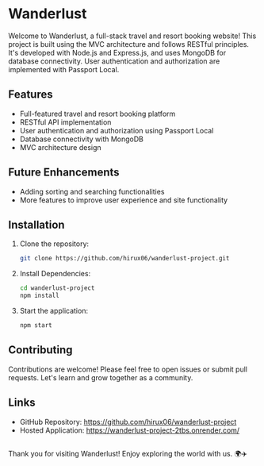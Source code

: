 # Wanderlust

Welcome to Wanderlust, a full-stack travel and resort booking website! This project is built using the MVC architecture and follows RESTful principles. It's developed with Node.js and Express.js, and uses MongoDB for database connectivity. User authentication and authorization are implemented with Passport Local.

## Features

- Full-featured travel and resort booking platform
- RESTful API implementation
- User authentication and authorization using Passport Local
- Database connectivity with MongoDB
- MVC architecture design

## Future Enhancements

- Adding sorting and searching functionalities
- More features to improve user experience and site functionality

## Installation

1. Clone the repository:
   ```sh
   git clone https://github.com/hirux06/wanderlust-project.git
2. Install Dependencies:
   ```sh
   cd wanderlust-project
   npm install
3. Start the application:
   ```sh
   npm start
## Contributing
Contributions are welcome! Please feel free to open issues or submit pull requests. Let's learn and grow together as a community.

## Links
- GitHub Repository: https://github.com/hirux06/wanderlust-project
- Hosted Application: https://wanderlust-project-2tbs.onrender.com/
##
Thank you for visiting Wanderlust! Enjoy exploring the world with us. 🌍✈️
